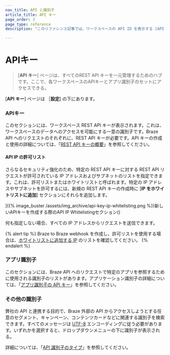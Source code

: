 ```yaml
---
nav_title: API と識別子
article_title: API キー
page_order: 3
page_type: reference
description: "このリファレンス記事では、ワークスペースの API ID を表示する [API キー] ページについて説明します。"

---
```


# APIキー

> [**API キー**] ページは、すべてのREST API キーを一元管理するためのハブです。ここで、各ワークスペースのAPIキーとアプリ識別子のセットにアクセスできる。

[**API キー**] ページは ［**設定**] の下にあります。

### APIキー

このセクションには、ワークスペース REST API キーが表示されます。これは、ワークスペースのデータへのアクセスを可能にする一意の識別子です。Braze API へのリクエストのそれぞれに、REST API キーが必要です。API キーの作成と使用の詳細については、「[REST API キーの概要]({{site.baseurl}}/api/api_key/)」を参照してください。

#### API IP の許可リスト

さらなるセキュリティ強化のため、特定の REST API キーに対する REST API リクエストが許可されている IP アドレスおよびサブネットのリストを指定できます。これは、許可リストまたはホワイトリストと呼ばれます。特定の IP アドレスやサブネットを許可するには、新規の REST API キーの作成時に [**IP をホワイトリストに追加**] セクションにそれらを追加します。 

]({% image_buster /assets/img_archive/api-key-ip-whitelisting.png %})新しいAPIキーを作成する際のAPI IP Whitelistingセクション()

何も指定しない場合、すべての IP アドレスからリクエストを送信できます。

{% alert tip %}
Braze to Braze webhook を作成し、許可リストを使用する場合は、[ホワイトリストに追加する IP]({{site.baseurl}}/user_guide/message_building_by_channel/webhooks/creating_a_webhook/#ip-whitelisting) のリストを確認してください。
{% endalert %}

### アプリ識別子

このセクションには、Braze API へのリクエストで特定のアプリを参照するために使用される識別子のリストがあります。アプリケーション識別子の詳細については、「[アプリ識別子の API キー]({{site.baseurl}}/api/identifier_types/)」を参照してください。

### その他の識別子

弊社の API と連携する目的で、Braze 外部の API からアクセスしようとする任意のセグメント、キャンペーン、コンテンツカードなどに関連する識別子を検索できます。すべてのメッセージは [UTF-8](https://en.wikipedia.org/wiki/UTF-8) エンコーディングに従う必要があります。いずれかを選択すると、ドロップダウンメニューの下に識別子が表示される。

詳細については、「[API 識別子のタイプ]({{site.baseurl}}/api/identifier_types/)」を参照してください。

